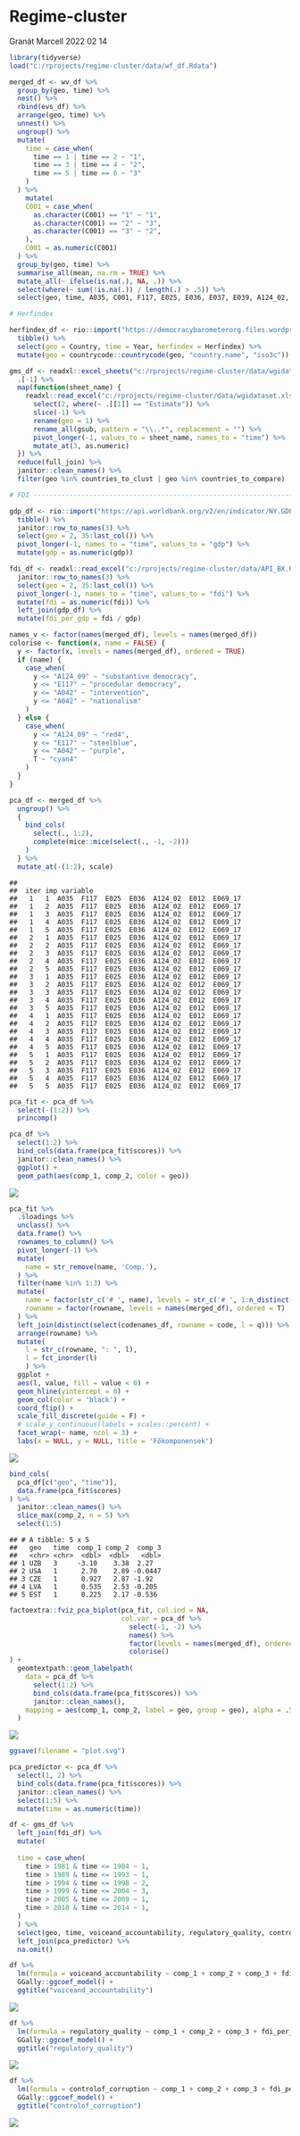 Regime-cluster
================
Granát Marcell
2022 02 14

``` r
library(tidyverse)
load("c:/rprojects/regime-cluster/data/wf_df.Rdata")
```

``` r
merged_df <- wv_df %>% 
  group_by(geo, time) %>% 
  nest() %>% 
  rbind(evs_df) %>% 
  arrange(geo, time) %>% 
  unnest() %>% 
  ungroup() %>% 
  mutate(
    time = case_when(
      time == 1 | time == 2 ~ "1", 
      time == 3 | time == 4 ~ "2",
      time == 5 | time == 6 ~ "3"
    )
  ) %>% 
    mutate(
    C001 = case_when(
      as.character(C001) == "1" ~ "1",
      as.character(C001) == "2" ~ "3",
      as.character(C001) == "3" ~ "2",
    ),
    C001 = as.numeric(C001)
  ) %>% 
  group_by(geo, time) %>% 
  summarise_all(mean, na.rm = TRUE) %>% 
  mutate_all(~ ifelse(is.na(.), NA, .)) %>% 
  select(where(~ sum(!is.na(.)) / length(.) > .5)) %>% 
  select(geo, time, A035, C001, F117, E025, E036, E037, E039, A124_02, E012, E069_17, E069_04) # TODO REMOVE IS UNRELEVANT

# Herfindex

herfindex_df <- rio::import("https://democracybarometerorg.files.wordpress.com/2020/09/db_data_2020_all_data_standardised.xlsx") %>% 
  tibble() %>% 
  select(geo = Country, time = Year, herfindex = Herfindex) %>% 
  mutate(geo = countrycode::countrycode(geo, "country.name", "iso3c"))

gms_df <- readxl::excel_sheets("c:/rprojects/regime-cluster/data/wgidataset.xlsx") %>% 
  .[-1] %>% 
  map(function(sheet_name) {
    readxl::read_excel("c:/rprojects/regime-cluster/data/wgidataset.xlsx", sheet = sheet_name, skip = 13) %>% 
      select(2, where(~ .[[1]] == "Estimate")) %>% 
      slice(-1) %>% 
      rename(geo = 1) %>% 
      rename_all(gsub, pattern = "\\..*", replacement = "") %>% 
      pivot_longer(-1, values_to = sheet_name, names_to = "time") %>% 
      mutate_at(3, as.numeric)
  }) %>% 
  reduce(full_join) %>% 
  janitor::clean_names() %>% 
  filter(geo %in% countries_to_clust | geo %in% countries_to_compare)

# FDI ------------------------------------------------------------------------------------

gdp_df <- rio::import("https://api.worldbank.org/v2/en/indicator/NY.GDP.MKTP.CD?downloadformat=excel", format = "xls") %>% 
  tibble() %>% 
  janitor::row_to_names(3) %>%
  select(geo = 2, 35:last_col()) %>% 
  pivot_longer(-1, names_to = "time", values_to = "gdp") %>% 
  mutate(gdp = as.numeric(gdp))
```

``` r
fdi_df <- readxl::read_excel("c:/rprojects/regime-cluster/data/API_BX.KLT.DINV.CD.WD_DS2_en_excel_v2_3469365.xls") %>% 
  janitor::row_to_names(3) %>% 
  select(geo = 2, 35:last_col()) %>% 
  pivot_longer(-1, names_to = "time", values_to = "fdi") %>% 
  mutate(fdi = as.numeric(fdi)) %>% 
  left_join(gdp_df) %>% 
  mutate(fdi_per_gdp = fdi / gdp)
```

``` r
names_v <- factor(names(merged_df), levels = names(merged_df))
colorise <- function(x, name = FALSE) {
  y <- factor(x, levels = names(merged_df), ordered = TRUE)
  if (name) {
    case_when(
      y <= "A124_09" ~ "substantive democracy",
      y <= "E117" ~ "procedular democracy",
      y <= "A042" ~ "intervention",
      y <= "A042" ~ "nationalism"
    )
  } else {
    case_when(
      y <= "A124_09" ~ "red4",
      y <= "E117" ~ "steelblue",
      y <= "A042" ~ "purple",
      T ~ "cyan4"
    )
  }
}
```

``` r
pca_df <- merged_df %>% 
  ungroup() %>% 
  {
    bind_cols(
      select(., 1:2),
      complete(mice::mice(select(., -1, -2)))
    )
  } %>% 
  mutate_at(-(1:2), scale)
```

    ## 
    ##  iter imp variable
    ##   1   1  A035  F117  E025  E036  A124_02  E012  E069_17
    ##   1   2  A035  F117  E025  E036  A124_02  E012  E069_17
    ##   1   3  A035  F117  E025  E036  A124_02  E012  E069_17
    ##   1   4  A035  F117  E025  E036  A124_02  E012  E069_17
    ##   1   5  A035  F117  E025  E036  A124_02  E012  E069_17
    ##   2   1  A035  F117  E025  E036  A124_02  E012  E069_17
    ##   2   2  A035  F117  E025  E036  A124_02  E012  E069_17
    ##   2   3  A035  F117  E025  E036  A124_02  E012  E069_17
    ##   2   4  A035  F117  E025  E036  A124_02  E012  E069_17
    ##   2   5  A035  F117  E025  E036  A124_02  E012  E069_17
    ##   3   1  A035  F117  E025  E036  A124_02  E012  E069_17
    ##   3   2  A035  F117  E025  E036  A124_02  E012  E069_17
    ##   3   3  A035  F117  E025  E036  A124_02  E012  E069_17
    ##   3   4  A035  F117  E025  E036  A124_02  E012  E069_17
    ##   3   5  A035  F117  E025  E036  A124_02  E012  E069_17
    ##   4   1  A035  F117  E025  E036  A124_02  E012  E069_17
    ##   4   2  A035  F117  E025  E036  A124_02  E012  E069_17
    ##   4   3  A035  F117  E025  E036  A124_02  E012  E069_17
    ##   4   4  A035  F117  E025  E036  A124_02  E012  E069_17
    ##   4   5  A035  F117  E025  E036  A124_02  E012  E069_17
    ##   5   1  A035  F117  E025  E036  A124_02  E012  E069_17
    ##   5   2  A035  F117  E025  E036  A124_02  E012  E069_17
    ##   5   3  A035  F117  E025  E036  A124_02  E012  E069_17
    ##   5   4  A035  F117  E025  E036  A124_02  E012  E069_17
    ##   5   5  A035  F117  E025  E036  A124_02  E012  E069_17

``` r
pca_fit <- pca_df %>% 
  select(-(1:2)) %>% 
  princomp()
```

``` r
pca_df %>% 
  select(1:2) %>% 
  bind_cols(data.frame(pca_fit$scores)) %>% 
  janitor::clean_names() %>% 
  ggplot() + 
  geom_path(aes(comp_1, comp_2, color = geo))
```

![](result_files/figure-gfm/unnamed-chunk-7-1.png)<!-- -->

``` r
pca_fit %>% 
  .$loadings %>% 
  unclass() %>% 
  data.frame() %>% 
  rownames_to_column() %>% 
  pivot_longer(-1) %>% 
  mutate(
    name = str_remove(name, 'Comp.'),
  ) %>% 
  filter(name %in% 1:3) %>% 
  mutate(
    name = factor(str_c('# ', name), levels = str_c('# ', 1:n_distinct(name))),
    rowname = factor(rowname, levels = names(merged_df), ordered = T)
  ) %>% 
  left_join(distinct(select(codenames_df, rowname = code, l = q))) %>%
  arrange(rowname) %>% 
  mutate(
    l = str_c(rowname, ": ", l),
    l = fct_inorder(l)
    ) %>% 
  ggplot +
  aes(l, value, fill = value < 0) +
  geom_hline(yintercept = 0) +
  geom_col(color = 'black') +
  coord_flip() +
  scale_fill_discrete(guide = F) +
  # scale_y_continuous(labels = scales::percent) +
  facet_wrap(~ name, ncol = 3) +
  labs(x = NULL, y = NULL, title = 'Főkomponensek')
```

![](result_files/figure-gfm/unnamed-chunk-8-1.png)<!-- -->

``` r
bind_cols(
  pca_df[c("geo", "time")],
  data.frame(pca_fit$scores)
) %>% 
  janitor::clean_names() %>% 
  slice_max(comp_2, n = 5) %>% 
  select(1:5)
```

    ## # A tibble: 5 x 5
    ##   geo   time  comp_1 comp_2  comp_3
    ##   <chr> <chr>  <dbl>  <dbl>   <dbl>
    ## 1 UZB   3     -3.10    3.38  2.27  
    ## 2 USA   1      2.70    2.89 -0.0447
    ## 3 CZE   1      0.927   2.87 -1.92  
    ## 4 LVA   1      0.535   2.53 -0.205 
    ## 5 EST   1      0.225   2.17 -0.536

``` r
factoextra::fviz_pca_biplot(pca_fit, col.ind = NA, 
                            col.var = pca_df %>% 
                              select(-1, -2) %>% 
                              names() %>% 
                              factor(levels = names(merged_df), ordered = T) %>% 
                              colorise()
) +
  geomtextpath::geom_labelpath(
    data = pca_df %>% 
      select(1:2) %>% 
      bind_cols(data.frame(pca_fit$scores)) %>% 
      janitor::clean_names(),
    mapping = aes(comp_1, comp_2, label = geo, group = geo), alpha = .5
  )
```

![](result_files/figure-gfm/unnamed-chunk-10-1.png)<!-- -->

``` r
ggsave(filename = "plot.svg")
```

``` r
pca_predictor <- pca_df %>% 
  select(1, 2) %>% 
  bind_cols(data.frame(pca_fit$scores)) %>% 
  janitor::clean_names() %>% 
  select(1:5) %>% 
  mutate(time = as.numeric(time))
```

``` r
df <- gms_df %>% 
  left_join(fdi_df) %>% 
  mutate(
    
  time = case_when(
    time > 1981 & time <= 1984 ~ 1,
    time > 1989 & time <= 1993 ~ 1,
    time > 1994 & time <= 1998 ~ 2,
    time > 1999 & time <= 2004 ~ 3,
    time > 2005 & time <= 2009 ~ 1,
    time > 2010 & time <= 2014 ~ 1,
  )
  ) %>% 
  select(geo, time, voiceand_accountability, regulatory_quality, controlof_corruption, fdi_per_gdp) %>% 
  left_join(pca_predictor) %>% 
  na.omit()
```

``` r
df %>% 
  lm(formula = voiceand_accountability ~ comp_1 + comp_2 + comp_3 + fdi_per_gdp) %>% 
  GGally::ggcoef_model() + 
  ggtitle("voiceand_accountability")
```

![](result_files/figure-gfm/unnamed-chunk-13-1.png)<!-- -->

``` r
df %>% 
  lm(formula = regulatory_quality ~ comp_1 + comp_2 + comp_3 + fdi_per_gdp) %>% 
  GGally::ggcoef_model() + 
  ggtitle("regulatory_quality")
```

![](result_files/figure-gfm/unnamed-chunk-13-2.png)<!-- -->

``` r
df %>% 
  lm(formula = controlof_corruption ~ comp_1 + comp_2 + comp_3 + fdi_per_gdp) %>% 
  GGally::ggcoef_model() + 
  ggtitle("controlof_corruption")
```

![](result_files/figure-gfm/unnamed-chunk-13-3.png)<!-- -->
